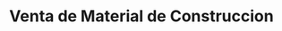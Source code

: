 ---
title: "Venta de Material de Construccion"
url: /la-paz/venta-de-material-de-construccion/
shop: Baustoffe
---